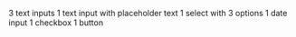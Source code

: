 3 text inputs
1 text input with placeholder text
1 select with 3 options
1 date input
1 checkbox
1 button